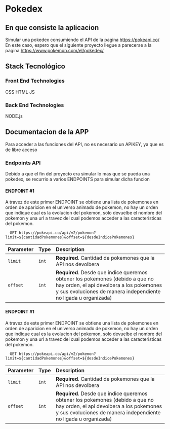 # Pokedex

## En que consiste la aplicacion
Simular una pokedex consumiendo el API de la pagina https://pokeapi.co/
En este caso, espero que el siguiente proyecto llegue a parecerse a la pagina https://www.pokemon.com/el/pokedex/

## Stack Tecnológico 
### Front End Technologies
CSS
HTML
JS

### Back End Technologies
NODE.js

## Documentacion de la APP
Para acceder a las funciones del API, no es necesario un APIKEY, ya que es de libre acceso

### Endpoints API
Debido a que el fin del proyecto era simular lo mas que se pueda una pokedex, se recurrio a varios ENDPOINTS para simular dicha funcion

#### ENDPOINT #1
A travez de este primer ENDPOINT se obtiene una lista de pokemones en orden de aparicion en el universo animado de pokemon, no hay un orden que indique cual es la evolucion del pokemon, solo devuelbe el nombre del pokemon y una url a travez del cual podemos acceder a las caracteristicas del pokemon.

```http
  GET https://pokeapi.co/api/v2/pokemon?limit=${cantidadPokemones}&offset=${desdeIndicePokemones}
```

| Parameter | Type     | Description                       |
| :-------- | :------- | :-------------------------------- |
| `limit`      | `int` | **Required**. Cantidad de pokemones que la API nos devolbera |
| `offset`      | `int` | **Required**. Desde que indice queremos obtener los pokemones (debido a que no hay orden, el api devolbera a los pokemones y sus evoluciones de manera independiente no ligada u organizada) |




#### ENDPOINT #1
A travez de este primer ENDPOINT se obtiene una lista de pokemones en orden de aparicion en el universo animado de pokemon, no hay un orden que indique cual es la evolucion del pokemon, solo devuelbe el nombre del pokemon y una url a travez del cual podemos acceder a las caracteristicas del pokemon.

```http
  GET https://pokeapi.co/api/v2/pokemon?limit=${cantidadPokemones}&offset=${desdeIndicePokemones}
```

| Parameter | Type     | Description                       |
| :-------- | :------- | :-------------------------------- |
| `limit`      | `int` | **Required**. Cantidad de pokemones que la API nos devolbera |
| `offset`      | `int` | **Required**. Desde que indice queremos obtener los pokemones (debido a que no hay orden, el api devolbera a los pokemones y sus evoluciones de manera independiente no ligada u organizada) |
